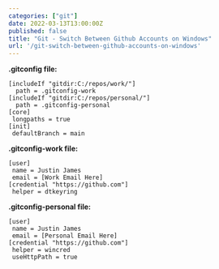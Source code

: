 ```yaml
---
categories: ["git"]
date: 2022-03-13T13:00:00Z
published: false
title: "Git - Switch Between Github Accounts on Windows"
url: '/git-switch-between-github-accounts-on-windows'
---
```


**.gitconfig file:**

```config
[includeIf "gitdir:C:/repos/work/"]
  path = .gitconfig-work
[includeIf "gitdir:C:/repos/personal/"]
  path = .gitconfig-personal
[core]
 longpaths = true
[init]
 defaultBranch = main
```

**.gitconfig-work file:**

```config
[user]
 name = Justin James
 email = [Work Email Here]
[credential "https://github.com"]
 helper = dtkeyring
```

**.gitconfig-personal file:**

```config
[user]
 name = Justin James
 email = [Personal Email Here]
[credential "https://github.com"]
 helper = wincred
 useHttpPath = true
```
